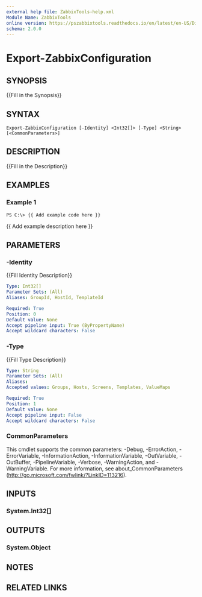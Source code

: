 ```yaml
---
external help file: ZabbixTools-help.xml
Module Name: ZabbixTools
online version: https://pszabbixtools.readthedocs.io/en/latest/en-US/Disconnect-ZabbixServer
schema: 2.0.0
---
```


# Export-ZabbixConfiguration

## SYNOPSIS
{{Fill in the Synopsis}}

## SYNTAX

```
Export-ZabbixConfiguration [-Identity] <Int32[]> [-Type] <String> [<CommonParameters>]
```

## DESCRIPTION
{{Fill in the Description}}

## EXAMPLES

### Example 1
```
PS C:\> {{ Add example code here }}
```

{{ Add example description here }}

## PARAMETERS

### -Identity
{{Fill Identity Description}}

```yaml
Type: Int32[]
Parameter Sets: (All)
Aliases: GroupId, HostId, TemplateId

Required: True
Position: 0
Default value: None
Accept pipeline input: True (ByPropertyName)
Accept wildcard characters: False
```

### -Type
{{Fill Type Description}}

```yaml
Type: String
Parameter Sets: (All)
Aliases:
Accepted values: Groups, Hosts, Screens, Templates, ValueMaps

Required: True
Position: 1
Default value: None
Accept pipeline input: False
Accept wildcard characters: False
```

### CommonParameters
This cmdlet supports the common parameters: -Debug, -ErrorAction, -ErrorVariable, -InformationAction, -InformationVariable, -OutVariable, -OutBuffer, -PipelineVariable, -Verbose, -WarningAction, and -WarningVariable. For more information, see about_CommonParameters (http://go.microsoft.com/fwlink/?LinkID=113216).

## INPUTS

### System.Int32[]
## OUTPUTS

### System.Object
## NOTES

## RELATED LINKS
